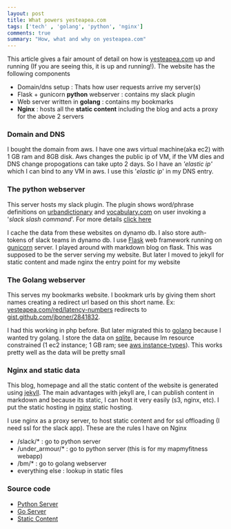 ```yaml
---
layout: post
title: What powers yesteapea.com
tags: ['tech' , 'golang', 'python', 'nginx']
comments: true
summary: "How, what and why on yesteapea.com"
---
```

This article gives a fair amount of detail on how is [yesteapea.com](https://yesteapea.com) up and running (If you are seeing this, it is up and running!). The website has the following components

- Domain/dns setup : Thats how user requests arrive my server(s)
- Flask + gunicorn **python** webserver : contains my slack plugin
- Web server written in **golang** : contains my bookmarks
- **Nginx** : hosts all the **static content** including the blog and acts a proxy for the above 2 servers

### Domain and DNS
I bought the domain from aws. I have one aws virtual machine(aka ec2) with 1 GB ram and 8GB disk. Aws changes the public ip of VM, if the VM dies and DNS change propogations can take upto 2 days. So I have an _'elastic ip'_ which I can bind to any VM in aws. I use this '_elastic ip_' in my DNS entry.

### The python webserver
This server hosts my slack plugin. The plugin shows word/phrase definitions on [urbandictionary](https://urbandictionary.com) and [vocabulary.com](https://vocabulary.com) on user invoking a '_slack slash command_'. For more details [click here](https://yesteapea.com/slack/support-random)

I cache the data from these websites on dynamo db. I also store auth-tokens of slack teams in dynamo db. I use [Flask](http://flask.pocoo.org/) web framework running on [gunicorn](http://gunicorn.org/) server. I played around with markdown blog on flask. This was supposed to be the server serving my website. But later I moved to jekyll for static content and made nginx the entry point for my website


### The Golang webserver
This serves my bookmarks website. I bookmark urls by giving them short names creating a redirect url based on this short name. Ex: [yesteapea.com/red/latency-numbers](http://yesteapea.com/red/latency-numbers) redirects to [gist.github.com/jboner/2841832](https://gist.github.com/jboner/2841832).

I had this working in php before. But later migrated this to [golang](www.golang.org) because I wanted try golang. I store the data on [sqlite](https://www.sqlite.org/), because Im resource constrained (1 ec2 instance; 1 GB ram; see [aws instance-types](https://aws.amazon.com/ec2/instance-types/)). This works pretty well as the data will be pretty small

### Nginx and static data
This blog, homepage and all the static content of the website is generated using [jekyll](https://jekyllrb.com/). The main advantages with jekyll are, I can publish content in markdown and because its static, I can host it very easily (s3, nginx, etc). I put the static hosting in [nginx](https://nginx.org) static hosting.

I use nginx as a proxy server, to host static content and for ssl offloading (I need ssl for the slack app). These are the rules I have on Nginx  

- /slack/* : go to python server
- /under_armour/* : go to python server (this is for my mapmyfitness webapp)
- /bm/* : go to golang webserver
- everything else : lookup in static files  

### Source code

- [Python Server](https://github.com/dotslash/yesteapea.com)
- [Go Server](https://github.com/dotslash/bookmarks)
- [Static Content](https://github.com/dotslash/jekyll-stp)
